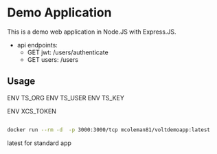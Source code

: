 # Demo Application

This is a demo web application in Node.JS with Express.JS.  

- api endpoints:
  - GET jwt:  /users/authenticate
  - GET users: /users

## Usage

ENV TS_ORG
ENV TS_USER
ENV TS_KEY

ENV XCS_TOKEN

```bash

docker run --rm -d  -p 3000:3000/tcp mcoleman81/voltdemoapp:latest

```

latest for standard app
